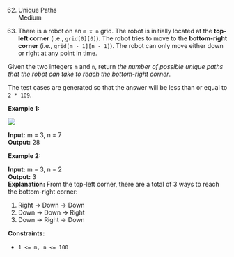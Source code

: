 62. Unique Paths  
Medium

63. There is a robot on an  `m x n`  grid. The robot is initially located at the  **top-left corner**  (i.e.,  `grid[0][0]`). The robot tries to move to the  **bottom-right corner**  (i.e.,  `grid[m - 1][n - 1]`). The robot can only move either down or right at any point in time.

Given the two integers  `m`  and  `n`, return  _the number of possible unique paths that the robot can take to reach the bottom-right corner_.

The test cases are generated so that the answer will be less than or equal to  `2 * 109`.

**Example 1:**

![](https://assets.leetcode.com/uploads/2018/10/22/robot_maze.png)

**Input:** m = 3, n = 7  
**Output:** 28

**Example 2:**

**Input:** m = 3, n = 2  
**Output:** 3  
**Explanation:** From the top-left corner, there are a total of 3 ways to reach the bottom-right corner:  
1. Right -> Down -> Down  
2. Down -> Down -> Right  
3. Down -> Right -> Down  

**Constraints:**

-   `1 <= m, n <= 100`